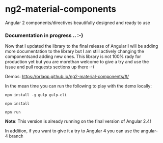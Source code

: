 # ng2-material-components

Angular 2 components/directives beautifully designed and ready to use

### Documentation in progress .. :-)

Now that I updated the library to the final release of Angular I will be adding 
more documentation to the library but I am still actively changing the componentsand 
adding new ones. This library is not 100% rady for production yet but you are morethan welcome 
to give a try and use the issue and pull requests sections up there :-)  

Demos: https://orlaqp.github.io/ng2-material-components/#/

In the mean time you can run the following to play  with the demo locally:

`npm install -g gulp gulp-cli`

`npm install`

`npm run`


**Note**: This version is already running on the final version of Angular 2.4!

In addition, if you want to give it a try to Angular 4 you can use the angular-4 branch
